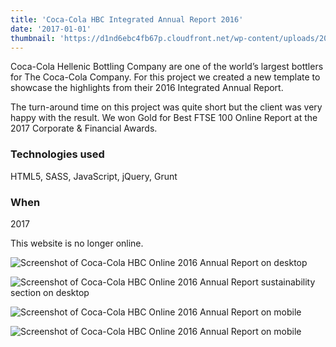 ```yaml
---
title: 'Coca-Cola HBC Integrated Annual Report 2016'
date: '2017-01-01'
thumbnail: 'https://d1nd6ebc4fb67p.cloudfront.net/wp-content/uploads/2017/03/19210819/cchbc-oar.jpg'
---
```


Coca-Cola Hellenic Bottling Company are one of the world’s largest bottlers for The Coca-Cola Company. For this project we created a new template to showcase the highlights from their 2016 Integrated Annual Report.

The turn-around time on this project was quite short but the client was very happy with the result. We won Gold for Best FTSE 100 Online Report at the 2017 Corporate & Financial Awards.

### Technologies used
HTML5, SASS, JavaScript, jQuery, Grunt

### When
2017

This website is no longer online. 

![Screenshot of Coca-Cola HBC Online 2016 Annual Report on desktop](https://d1nd6ebc4fb67p.cloudfront.net/wp-content/uploads/2017/03/19211123/cchbc-oar-top.jpg)

![Screenshot of Coca-Cola HBC Online 2016 Annual Report sustainability section on desktop](https://d1nd6ebc4fb67p.cloudfront.net/wp-content/uploads/2017/03/19211125/cchbc-sustainability.jpg)

<div class="grid grid--work grid--322">

![Screenshot of Coca-Cola HBC Online 2016 Annual Report on mobile](https://d1nd6ebc4fb67p.cloudfront.net/wp-content/uploads/2017/03/19211449/cchbc-oar-mobile1.jpg)

![Screenshot of Coca-Cola HBC Online 2016 Annual Report on mobile](https://d1nd6ebc4fb67p.cloudfront.net/wp-content/uploads/2017/03/19211450/cchbc-oar-mobile2.jpg)
</div>